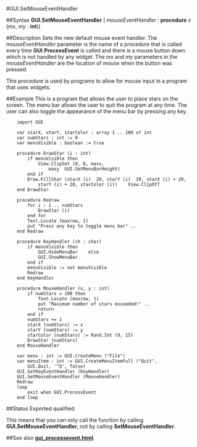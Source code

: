 
#GUI.SetMouseEventHandler

##Syntax
**GUI.SetMouseEventHandler** (    _mouseEventHandler_ : **procedure** _x_ (_mx_, _my_ : **int**))


##Description
Sets the new default mouse event handler. The _mouseEventHandler_ parameter is the name of a procedure that is called every time **GUI.ProcessEvent** is called and there is a mouse button down which is not handled by any widget. The _mx_ and _my_ parameters in the _mouseEventHandler_ are the location of mouse when the button was pressed.

This procedure is used by programs to allow for mouse input in a program that uses widgets.


##Example
This is a program that allows the user to place stars on the screen. The menu bar allows the user to quit the program at any time. The user can also toggle the appearance of the menu bar by pressing any key.



        import GUI
        
        var starX, starY, starColor : array 1 .. 100 of int
        var numStars : int := 0
        var menuVisible : boolean := true
        
        procedure DrawStar (i : int)
            if menuVisible then
                View.ClipSet (0, 0, maxx, 
                    maxy  GUI.GetMenuBarHeight)
            end if
            Draw.FillStar (starX (i)  20, starY (i)  20, starX (i) + 20,
                starY (i) + 20, starColor (i))    View.ClipOff
        end DrawStar
        
        procedure Redraw
            for i : 1 .. numStars
                DrawStar (i)
            end for
            Text.Locate (maxrow, 1)
            put "Press any key to toggle menu bar" ..
        end Redraw
        
        procedure KeyHandler (ch : char)
            if menuVisible then
                GUI.HideMenuBar    else
                GUI.ShowMenuBar
            end if
            menuVisible := not menuVisible
            Redraw
        end KeyHandler
        
        procedure MouseHandler (x, y : int)
            if numStars = 100 then
                Text.Locate (maxrow, 1)
                put "Maximum number of stars exceeded!" ..
                return
            end if
            numStars += 1
            starX (numStars) := x
            starY (numStars) := y
            starColor (numStars) := Rand.Int (9, 15)
            DrawStar (numStars)
        end MouseHandler
        
        var menu : int := GUI.CreateMenu ("File")
        var menuItem : int := GUI.CreateMenuItemFull ("Quit", 
            GUI.Quit, '^Q', false)
        GUI.SetKeyEventHandler (KeyHandler)
        GUI.SetMouseEventHandler (MouseHandler)
        Redraw
        loop
            exit when GUI.ProcessEvent
        end loop
##Status
Exported qualified.

This means that you can only call the function by calling **GUI.SetMouseEventHandler**, not by calling **SetMouseEventHandler**.


##See also
**[gui_processevent.html](GUI.ProcessEvent)**.

